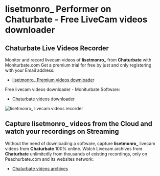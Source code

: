 # lisetmonro_ Performer on Chaturbate - Free LiveCam videos downloader

## Chaturbate Live Videos Recorder

Monitor and record livecam videos of **lisetmonro_** from **Chaturbate** with Moniturbate.com
Get a premium trial for free by just and only registering with your Email address:
* [lisetmonro_ Premium videos downloader](https://moniturbate.com/request-demo-licence-key.html)

Free livecam videos downloader - Moniturbate Software:
* [Chaturbate videos downloader](https://moniturbate.com/moniturbate-download-software.html)

![lisetmonro_ livecam videos recorder](https://peachurnet.com/templates/moniturbate-software.png)


## Capture lisetmonro_ videos from the Cloud and watch your recordings on Streaming

Without the need of downloading a software, capture **lisetmonro_** livecam videos from **Chaturbate** 100% online.
Watch Livecam archives from **Chaturbate** unlimitedly from thousands of existing recordings, only on Peachurbate.com and its websites network:
* [Chaturbate videos archives](https://peachurnet.com/)